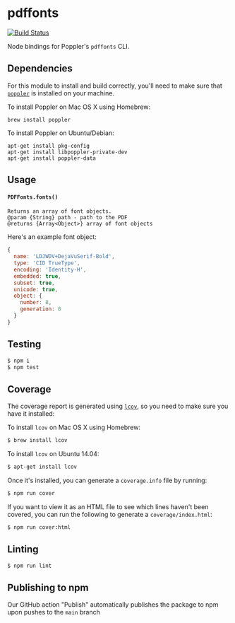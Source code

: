 # pdffonts

[![Build Status](https://github.com/lob/pdffonts/actions/workflows/ci.yaml/badge.svg)](https://github.com/lob/pdffonts/actions/workflows/ci.yaml)

Node bindings for Poppler's `pdffonts` CLI.

## Dependencies

For this module to install and build correctly, you'll need to make sure that [`poppler`](https://poppler.freedesktop.org/) is installed on your machine.

To install Poppler on Mac OS X using Homebrew:

```
brew install poppler
```

To install Poppler on Ubuntu/Debian:

```
apt-get install pkg-config
apt-get install libpoppler-private-dev
apt-get install poppler-data
```

## Usage

#### `PDFFonts.fonts()`

```
Returns an array of font objects.
@param {String} path - path to the PDF
@returns {Array<Object>} array of font objects
```

Here's an example font object:

```js
{
  name: 'LDJWDV+DejaVuSerif-Bold',
  type: 'CID TrueType',
  encoding: 'Identity-H',
  embedded: true,
  subset: true,
  unicode: true,
  object: {
    number: 8,
    generation: 0
  }
}
```

## Testing

```bash
$ npm i
$ npm test
```

## Coverage

The coverage report is generated using [`lcov`](http://ltp.sourceforge.net/coverage/lcov.php), so you need to make sure you have it installed:

To install `lcov` on Mac OS X using Homebrew:

```bash
$ brew install lcov
```

To install `lcov` on Ubuntu 14.04:

```bash
$ apt-get install lcov
```

Once it's installed, you can generate a `coverage.info` file by running:

```bash
$ npm run cover
```

If you want to view it as an HTML file to see which lines haven't been covered, you can run the following to generate a `coverage/index.html`:

```bash
$ npm run cover:html
```

## Linting

```bash
$ npm run lint
```

## Publishing to npm
Our GitHub action "Publish" automatically publishes the package to npm upon pushes to the `main` branch
